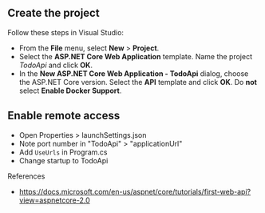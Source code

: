 ## Create the project

Follow these steps in Visual Studio:

* From the **File** menu, select **New** > **Project**.
* Select the **ASP.NET Core Web Application** template. Name the project *TodoApi* and click **OK**.
* In the **New ASP.NET Core Web Application - TodoApi** dialog, choose the ASP.NET Core version. Select the **API** template and click **OK**. Do **not** select **Enable Docker Support**.

## Enable remote access

* Open Properties > launchSettings.json
* Note port number in "TodoApi" > "applicationUrl"
* Add `UseUrls` in Program.cs
* Change startup to TodoApi

References
- https://docs.microsoft.com/en-us/aspnet/core/tutorials/first-web-api?view=aspnetcore-2.0